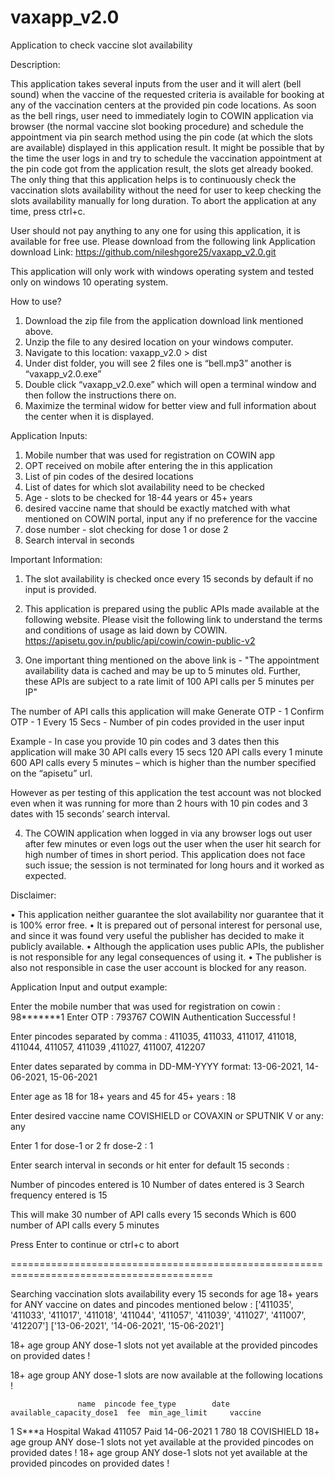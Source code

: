 # vaxapp_v2.0
Application to check vaccine slot availability

Description:

This application takes several inputs from the user and it will alert (bell sound) when the vaccine of the requested criteria is available for booking at any of the vaccination centers at the provided pin code locations.
As soon as the bell rings, user need to immediately login to COWIN application via browser (the normal vaccine slot booking procedure) and schedule the appointment via pin search method using the pin code (at which the slots are available) displayed in this application result.
It might be possible that by the time the user logs in and try to schedule the vaccination appointment at the pin code got from the application result, the slots get already booked.
The only thing that this application helps is to continuously check the vaccination slots availability without the need for user to keep checking the slots availability manually for long duration.
To abort the application at any time, press ctrl+c.

User should not pay anything to any one for using this application, it is available for free use. Please download from the following link
Application download Link:
https://github.com/nileshgore25/vaxapp_v2.0.git

This application will only work with windows operating system and tested only on windows 10 operating system.

How to use?
1.	Download the zip file from the application download link mentioned above.
2.	Unzip the file to any desired location on your windows computer.
3.	Navigate to this location: vaxapp_v2.0 > dist
4.	Under dist folder, you will see 2 files one is “bell.mp3” another is “vaxapp_v2.0.exe”
5.	Double click “vaxapp_v2.0.exe” which will open a terminal window and then follow the instructions there on.
6.	Maximize the terminal widow for better view and full information about the center when it is displayed. 


Application Inputs:
1)	Mobile number that was used for registration on COWIN app
2)	OPT received on mobile after entering the in this application
3)	List of pin codes of the desired locations
4)	List of dates for which slot availability need to be checked
5)	Age - slots to be checked for 18-44 years or 45+ years
6)	desired vaccine name that should be exactly matched with what mentioned on COWIN portal, input any if no preference for the vaccine
7)	dose number - slot checking for dose 1 or dose 2
8)	Search interval in seconds 

Important Information:
1)	The slot availability is checked once every 15 seconds by default if no input is provided.
2)	This application is prepared using the public APIs made available at the following website. Please visit the following link to understand the terms and conditions of usage as laid down by COWIN.
https://apisetu.gov.in/public/api/cowin/cowin-public-v2

3)	One important thing mentioned on the above link is - "The appointment availability data is cached and may be up to 5 minutes old. Further, these APIs are subject to a rate limit of 100 API calls per 5 minutes per IP"

The number of API calls this application will make
Generate OTP - 1
Confirm OTP - 1
Every 15 Secs - Number of pin codes provided in the user input

Example - In case you provide 10 pin codes and 3 dates then this application will make
30 API calls every 15 secs
120 API calls every 1 minute
600 API calls every 5 minutes – which is higher than the number specified on the “apisetu” url. 

However as per testing of this application the test account was not blocked even when it was running for more than 2 hours with 10 pin codes and 3 dates with 15 seconds’ search interval.

4)	The COWIN application when logged in via any browser logs out user after few minutes or even logs out the user when the user hit search for high number of times in short period.
This application does not face such issue; the session is not terminated for long hours and it worked as expected.

Disclaimer:

•	This application neither guarantee the slot availability nor guarantee that it is 100% error free.
•	It is prepared out of personal interest for personal use, and since it was found very useful the publisher has decided to make it publicly available.
•	Although the application uses public APIs, the publisher is not responsible for any legal consequences of using it.
•	The publisher is also not responsible in case the user account is blocked for any reason.

Application Input and output example:

Enter the mobile number that was used for registration on cowin : 98*******1
Enter OTP : 793767
COWIN Authentication Successful !

Enter pincodes separated by comma : 411035, 411033, 411017, 411018, 411044, 411057, 411039 ,411027, 411007, 412207

Enter dates separated by comma in DD-MM-YYYY format: 13-06-2021, 14-06-2021, 15-06-2021

Enter age as 18 for 18+ years and 45 for 45+ years : 18

Enter desired vaccine name COVISHIELD or COVAXIN or SPUTNIK V or any: any

Enter 1 for dose-1 or 2 fr dose-2 : 1

Enter search interval in seconds or hit enter for default 15 seconds :

Number of pincodes entered is 10
Number of dates entered is 3
Search frequency entered is 15

This will make 30 number of API calls every 15 seconds
Which is 600 number of API calls every 5 minutes

Press Enter to continue or ctrl+c to abort

=========================================================================================

Searching vaccination slots availability every 15 seconds for age 18+ years for ANY vaccine on dates and pincodes mentioned below :
['411035', '411033', '411017', '411018', '411044', '411057', '411039', '411027', '411007', '412207']
['13-06-2021', '14-06-2021', '15-06-2021']

18+ age group ANY dose-1 slots not yet available at the provided pincodes on provided dates !

18+ age group ANY dose-1 slots are now available at the following locations !

                   name  pincode fee_type        date  available_capacity_dose1  fee  min_age_limit     vaccine
1  S***a Hospital Wakad   411057     Paid  14-06-2021                         1  780             18  COVISHIELD
18+ age group ANY dose-1 slots not yet available at the provided pincodes on provided dates !
18+ age group ANY dose-1 slots not yet available at the provided pincodes on provided dates !
